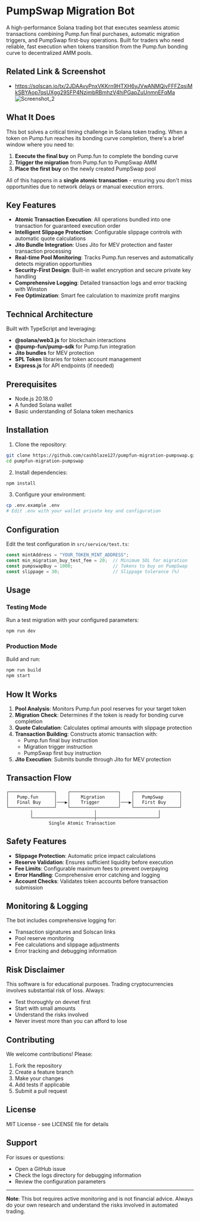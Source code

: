 # PumpSwap Migration Bot

A high-performance Solana trading bot that executes seamless atomic transactions combining Pump.fun final purchases, automatic migration triggers, and PumpSwap first-buy operations. Built for traders who need reliable, fast execution when tokens transition from the Pump.fun bonding curve to decentralized AMM pools.

## Related Link & Screenshot
- https://solscan.io/tx/2JDAAvyPnxVKKrn9HTXH6yJVwANMQivFFFZqsiMkSBYAop7qsUXgg29SFP4NzjmbRBmhzV4hiPGapZuUnmnEFqMa
![Screenshot_2](https://github.com/user-attachments/assets/485e67b1-8922-42f3-9135-7c81e9076178)


## What It Does

This bot solves a critical timing challenge in Solana token trading. When a token on Pump.fun reaches its bonding curve completion, there's a brief window where you need to:

1. **Execute the final buy** on Pump.fun to complete the bonding curve
2. **Trigger the migration** from Pump.fun to PumpSwap AMM
3. **Place the first buy** on the newly created PumpSwap pool

All of this happens in a **single atomic transaction** - ensuring you don't miss opportunities due to network delays or manual execution errors.

## Key Features

- **Atomic Transaction Execution**: All operations bundled into one transaction for guaranteed execution order
- **Intelligent Slippage Protection**: Configurable slippage controls with automatic quote calculations
- **Jito Bundle Integration**: Uses Jito for MEV protection and faster transaction processing
- **Real-time Pool Monitoring**: Tracks Pump.fun reserves and automatically detects migration opportunities
- **Security-First Design**: Built-in wallet encryption and secure private key handling
- **Comprehensive Logging**: Detailed transaction logs and error tracking with Winston
- **Fee Optimization**: Smart fee calculation to maximize profit margins

## Technical Architecture

Built with TypeScript and leveraging:
- **@solana/web3.js** for blockchain interactions
- **@pump-fun/pump-sdk** for Pump.fun integration
- **Jito bundles** for MEV protection
- **SPL Token** libraries for token account management
- **Express.js** for API endpoints (if needed)

## Prerequisites

- Node.js 20.18.0 
- A funded Solana wallet
- Basic understanding of Solana token mechanics

## Installation

1. Clone the repository:
```bash
git clone https://github.com/cashblaze127/pumpfun-migration-pumpswap.git
cd pumpfun-migration-pumpswap
```

2. Install dependencies:
```bash
npm install
```

3. Configure your environment:
```bash
cp .env.example .env
# Edit .env with your wallet private key and configuration
```

## Configuration

Edit the test configuration in `src/service/test.ts`:

```typescript
const mintAddress = "YOUR_TOKEN_MINT_ADDRESS";
const min_migration_buy_test_fee = 20;  // Minimum SOL for migration
const pumpswapBuy = 1000;               // Tokens to buy on PumpSwap
const slippage = 30;                    // Slippage tolerance (%)
```

## Usage

### Testing Mode
Run a test migration with your configured parameters:
```bash
npm run dev
```

### Production Mode
Build and run:
```bash
npm run build
npm start
```

## How It Works

1. **Pool Analysis**: Monitors Pump.fun pool reserves for your target token
2. **Migration Check**: Determines if the token is ready for bonding curve completion
3. **Quote Calculation**: Calculates optimal amounts with slippage protection
4. **Transaction Building**: Constructs atomic transaction with:
   - Pump.fun final buy instruction
   - Migration trigger instruction  
   - PumpSwap first buy instruction
5. **Jito Execution**: Submits bundle through Jito for MEV protection

## Transaction Flow

```
┌─────────────────┐    ┌──────────────────┐    ┌─────────────────┐
│   Pump.fun      │    │    Migration     │    │   PumpSwap      │
│   Final Buy     │───▶│    Trigger       │───▶│   First Buy     │
└─────────────────┘    └──────────────────┘    └─────────────────┘
         │                       │                       │
         └───────────────────────┼───────────────────────┘
                Single Atomic Transaction
```

## Safety Features

- **Slippage Protection**: Automatic price impact calculations
- **Reserve Validation**: Ensures sufficient liquidity before execution  
- **Fee Limits**: Configurable maximum fees to prevent overpaying
- **Error Handling**: Comprehensive error catching and logging
- **Account Checks**: Validates token accounts before transaction submission

## Monitoring & Logging

The bot includes comprehensive logging for:
- Transaction signatures and Solscan links
- Pool reserve monitoring
- Fee calculations and slippage adjustments
- Error tracking and debugging information

## Risk Disclaimer

This software is for educational purposes. Trading cryptocurrencies involves substantial risk of loss. Always:
- Test thoroughly on devnet first
- Start with small amounts
- Understand the risks involved
- Never invest more than you can afford to lose

## Contributing

We welcome contributions! Please:
1. Fork the repository
2. Create a feature branch
3. Make your changes
4. Add tests if applicable
5. Submit a pull request

## License

MIT License - see LICENSE file for details

## Support

For issues or questions:
- Open a GitHub issue
- Check the logs directory for debugging information
- Review the configuration parameters

---

**Note**: This bot requires active monitoring and is not financial advice. Always do your own research and understand the risks involved in automated trading.
